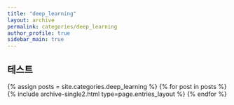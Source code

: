 ```yaml
---
title: "deep_learning"
layout: archive
permalink: categories/deep_learning
author_profile: true
sidebar_main: true
---
```


## 테스트

{% assign posts = site.categories.deep_learning %}
{% for post in posts %} {% include archive-single2.html type=page.entries_layout %} {% endfor %}